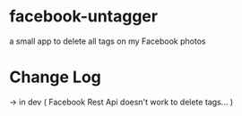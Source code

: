 facebook-untagger
=================

a small app to delete all tags on my Facebook photos


Change Log
=================

-> in dev ( Facebook Rest Api doesn't work to delete tags... )

